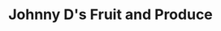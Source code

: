 ---
title: "Johnny D's Fruit and Produce"
url: /brighton/johnny-ds-fruit-and-produce/
shop: greengrocer
---